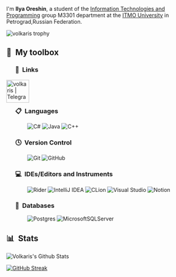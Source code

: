 
I'm **Ilya Oreshin**, a student of the [Information Technologies and Programming](https://en.itmo.ru/en/faculty/7/Information_Technologies_and_Programming_Faculty.htm) group M3301 department at the [ITMO University](https://en.itmo.ru/en/) in Petrograd,Russian Federation.



![volkaris trophy](https://github-profile-trophy.vercel.app/?username=volkaris)


## 🧰 &nbsp;My toolbox

### &nbsp; &nbsp; &nbsp; 🔗 &nbsp;Links
&nbsp; &nbsp; &nbsp; &nbsp; &nbsp; &nbsp; &nbsp;
[<img align="left" alt="volkaris | Telegram" width="60px" src="https://img.icons8.com/fluency/48/000000/telegram-app.png" />][telegram]

[telegram]: https://t.me/volkaris

&nbsp; &nbsp; &nbsp; &nbsp; &nbsp; &nbsp; &nbsp;

### &nbsp; &nbsp; &nbsp; 📋 &nbsp;Languages

&nbsp; &nbsp; &nbsp; &nbsp; &nbsp; &nbsp; &nbsp;
![C#](https://img.shields.io/badge/c%23-%23239120.svg?style=for-the-badge&logo=c-sharp&logoColor=white)
![Java](https://img.shields.io/badge/java-%23ED8B00.svg?style=for-the-badge&logo=java&logoColor=white)
![C++](https://img.shields.io/badge/c++-%2300599C.svg?style=for-the-badge&logo=c%2B%2B&logoColor=white)
### &nbsp; &nbsp; &nbsp; 🕓 &nbsp;Version Control

&nbsp; &nbsp; &nbsp; &nbsp; &nbsp; &nbsp; &nbsp;
![Git](https://img.shields.io/badge/git-%23F05033.svg?style=for-the-badge&logo=git&logoColor=white)
![GitHub](https://img.shields.io/badge/github-%23121011.svg?style=for-the-badge&logo=github&logoColor=white)

### &nbsp; &nbsp; &nbsp; 💻 &nbsp;IDEs/Editors and Instruments

&nbsp; &nbsp; &nbsp; &nbsp; &nbsp; &nbsp; &nbsp;
![Rider](https://img.shields.io/badge/Rider-000000.svg?style=for-the-badge&logo=Rider&logoColor=white&color=black&labelColor=crimson)
![IntelliJ IDEA](https://img.shields.io/badge/IntelliJIDEA-000000.svg?style=for-the-badge&logo=intellij-idea&logoColor=white)
![CLion](https://img.shields.io/badge/CLion-3DDC84.svg?style=for-the-badge&logo=CLion&logoColor=white)
![Visual Studio](https://img.shields.io/badge/Visual%20Studio-5C2D91.svg?style=for-the-badge&logo=visual-studio&logoColor=white)
![Notion](https://img.shields.io/badge/Notion-%23000000.svg?style=for-the-badge&logo=notion&logoColor=white)

### &nbsp; &nbsp; &nbsp; 💾 &nbsp;Databases

&nbsp; &nbsp; &nbsp; &nbsp; &nbsp; &nbsp; &nbsp;
![Postgres](https://img.shields.io/badge/postgres-%23316192.svg?style=for-the-badge&logo=postgresql&logoColor=white)
![MicrosoftSQLServer](https://img.shields.io/badge/Microsoft%20SQL%20Sever-CC2927?style=for-the-badge&logo=microsoft%20sql%20server&logoColor=white)

## 📊 &nbsp;Stats

![Volkaris's Github Stats](https://github-readme-stats.vercel.app/api?username=volkaris&hide=issues,prs&show_icons=true&theme=radical)


[![GitHub Streak](https://streak-stats.demolab.com?user=volkaris&theme=radical)](https://git.io/streak-stats)
